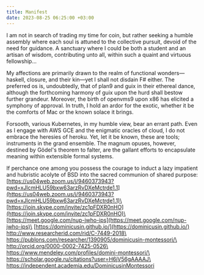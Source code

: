 ```yaml
---
title: Manifest
date: 2023-08-25 06:25:00 +03:00
---
```


I am not in search of trading my time for coin, but rather seeking a humble assembly where each soul is attuned to the collective pursuit, devoid of the need for guidance. A sanctuary where I could be both a student and an artisan of wisdom, contributing unto all, within such a quaint and virtuous fellowship...

My affections are primarily drawn to the realm of functional wonders—haskell, closure, and their kin—yet I shall not disdain F# either. The preferred os is, undoubtedly, that of plan9 and guix in their ethereal dance, although the forthcoming harmony of guix upon the hurd shall bestow further grandeur. Moreover, the birth of openvms9 upon x86 has elicited a symphony of approval. In truth, I hold an ardor for the exotic, whether it be the comforts of Mac or the known solace it brings.

Forsooth, various Kubernetes, in my humble view, bear an errant path. Even as I engage with AWS GCE and the enigmatic oracles of cloud, I do not embrace the heresies of heroku. Yet, let it be known, these are tools; instruments in the grand ensemble. The magnum opuses, however, destined by Gödel's theorem to falter, are the gallant efforts to encapsulate meaning within extensible formal systems.

If perchance one among you possess the courage to induct a lazy impatient and hubristic acolyte of BSD into the sacred communion of shared purpose:\
[https://us04web.zoom.us/j/9460373943?pwd=xJlcmHLU59bxw63arzRvDXeMctrde1.1](https://us04web.zoom.us/j/9460373943?pwd=xJlcmHLU59bxw63arzRvDXeMctrde1.1)\
[https://join.skype.com/invite/zc1pFDXR0nHO](https://join.skype.com/invite/zc1pFDXR0nHO)\
[https://meet.google.com/nup-jwho-ips](https://meet.google.com/nup-jwho-ips)\
[https://dominicusin.github.io/](https://dominicusin.github.io/)
http://www.researcherid.com/rid/C-7449-2018\
https://publons.com/researcher/1390905/dominicusin-montessori/\
http://orcid.org/0000-0002-7425-0526\
https://www.mendeley.com/profiles/domini-montessori/\
https://scholar.google.ru/citations?user=H6jV56gAAAAJ\
https://independent.academia.edu/DominicusinMontessori
